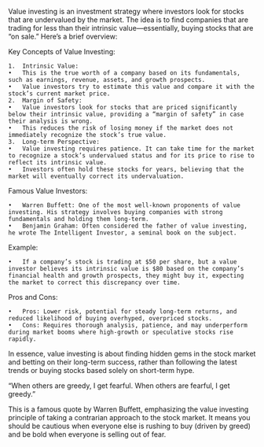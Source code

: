 Value investing is an investment strategy where investors look for stocks that are undervalued by the market. The idea is to find companies that are trading for less than their intrinsic value—essentially, buying stocks that are “on sale.” Here’s a brief overview:

Key Concepts of Value Investing:

	1.	Intrinsic Value:
	•	This is the true worth of a company based on its fundamentals, such as earnings, revenue, assets, and growth prospects.
	•	Value investors try to estimate this value and compare it with the stock’s current market price.
	2.	Margin of Safety:
	•	Value investors look for stocks that are priced significantly below their intrinsic value, providing a “margin of safety” in case their analysis is wrong.
	•	This reduces the risk of losing money if the market does not immediately recognize the stock’s true value.
	3.	Long-term Perspective:
	•	Value investing requires patience. It can take time for the market to recognize a stock’s undervalued status and for its price to rise to reflect its intrinsic value.
	•	Investors often hold these stocks for years, believing that the market will eventually correct its undervaluation.

Famous Value Investors:

	•	Warren Buffett: One of the most well-known proponents of value investing. His strategy involves buying companies with strong fundamentals and holding them long-term.
	•	Benjamin Graham: Often considered the father of value investing, he wrote The Intelligent Investor, a seminal book on the subject.

Example:

	•	If a company’s stock is trading at $50 per share, but a value investor believes its intrinsic value is $80 based on the company’s financial health and growth prospects, they might buy it, expecting the market to correct this discrepancy over time.

Pros and Cons:

	•	Pros: Lower risk, potential for steady long-term returns, and reduced likelihood of buying overhyped, overpriced stocks.
	•	Cons: Requires thorough analysis, patience, and may underperform during market booms where high-growth or speculative stocks rise rapidly.

In essence, value investing is about finding hidden gems in the stock market and betting on their long-term success, rather than following the latest trends or buying stocks based solely on short-term hype.

“When others are greedy, I get fearful. When others are fearful, I get greedy.”

This is a famous quote by Warren Buffett, emphasizing the value investing principle of taking a contrarian approach to the stock market. It means you should be cautious when everyone else is rushing to buy (driven by greed) and be bold when everyone is selling out of fear.


